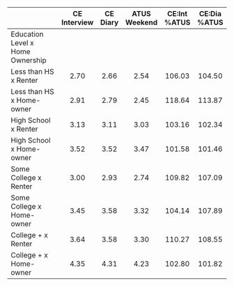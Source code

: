 
|                      | CE<br>Interview |  CE<br>Diary | ATUS<br>Weekend | CE:Int<br>%ATUS | CE:Dia<br>%ATUS |
| -------------------- | :----------: | :----------: | :----------: | :----------: | :----------: |
| Education Level x Home Ownership |              |              |              |              |              |
| Less than HS x Renter |         2.70 |         2.66 |         2.54 |       106.03 |       104.50 |
| Less than HS x Home-owner |         2.91 |         2.79 |         2.45 |       118.64 |       113.87 |
| High School x Renter |         3.13 |         3.11 |         3.03 |       103.16 |       102.34 |
| High School x Home-owner |         3.52 |         3.52 |         3.47 |       101.58 |       101.46 |
| Some College x Renter |         3.00 |         2.93 |         2.74 |       109.82 |       107.09 |
| Some College x Home-owner |         3.45 |         3.58 |         3.32 |       104.14 |       107.89 |
| College + x Renter   |         3.64 |         3.58 |         3.30 |       110.27 |       108.55 |
| College + x Home-owner |         4.35 |         4.31 |         4.23 |       102.80 |       101.82 |

